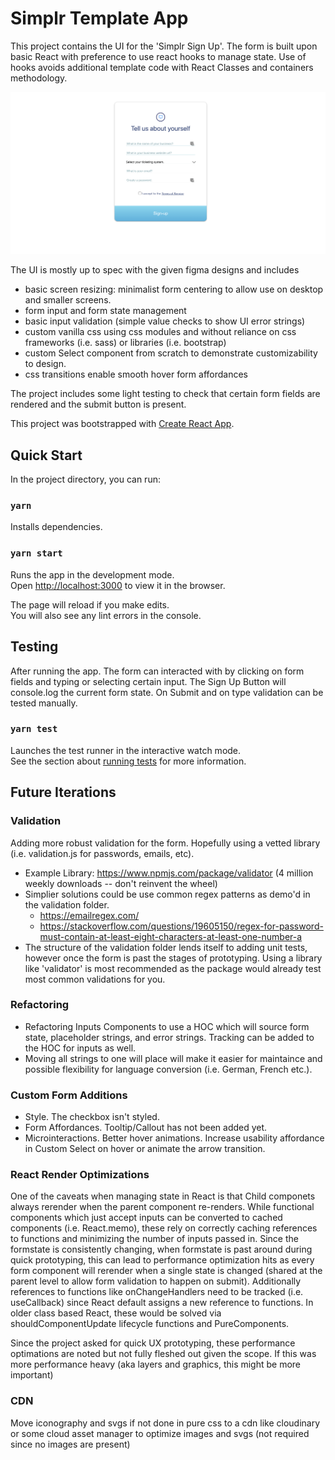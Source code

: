 # Simplr Template App

This project contains the UI for the 'Simplr Sign Up'. The form is built upon basic React with preference to use react hooks to manage state. Use of hooks avoids additional template code with React Classes and containers methodology. 

![Desktop View](SimplrDesktopScreenshot.png)

The UI is mostly up to spec with the given figma designs and includes
- basic screen resizing: minimalist form centering to allow use on desktop and smaller screens.
- form input and form state management
- basic input validation (simple value checks to show UI error strings)
- custom vanilla css using css modules and without reliance on css frameworks (i.e. sass) or libraries (i.e. bootstrap)
- custom Select component from scratch to demonstrate customizability to design. 
- css transitions enable smooth hover form affordances

The project includes some light testing to check that certain form fields are rendered and the submit button is present.

This project was bootstrapped with [Create React App](https://github.com/facebook/create-react-app).

## Quick Start

In the project directory, you can run:

### `yarn` 

Installs dependencies.

### `yarn start`

Runs the app in the development mode.\
Open [http://localhost:3000](http://localhost:3000) to view it in the browser.

The page will reload if you make edits.\
You will also see any lint errors in the console.


## Testing 

After running the app. The form can interacted with by clicking on form fields and typing or selecting certain input. The Sign Up Button will console.log the current form state. On Submit and on type validation can be tested manually.

### `yarn test`

Launches the test runner in the interactive watch mode.\
See the section about [running tests](https://facebook.github.io/create-react-app/docs/running-tests) for more information.

## Future Iterations

### Validation
Adding more robust validation for the form. Hopefully using a vetted library (i.e. validation.js for passwords, emails, etc). 
- Example Library: https://www.npmjs.com/package/validator (4 million weekly downloads -- don't reinvent the wheel)
- Simplier solutions could be use common regex patterns as demo'd in the validation folder.
  - https://emailregex.com/
  - https://stackoverflow.com/questions/19605150/regex-for-password-must-contain-at-least-eight-characters-at-least-one-number-a  
- The structure of the validation folder lends itself to adding unit tests, however once the form is past the stages of prototyping. Using a library like 'validator' is most recommended as the package would already test most common validations for you.

### Refactoring
- Refactoring Inputs Components to use a HOC which will source form state, placeholder strings, and error strings. Tracking can be added to the HOC for inputs as well. 
- Moving all strings to one will place will make it easier for maintaince and possible flexibility for language conversion (i.e. German, French etc.).

### Custom Form Additions 

- Style. The checkbox isn't styled. 
- Form Affordances. Tooltip/Callout has not been added yet. 
- Microinteractions. Better hover animations. Increase usability affordance in Custom Select on hover or animate the arrow transition.

### React Render Optimizations
One of the caveats when managing state in React is that Child componets always rerender when the parent component re-renders. While functional components which just accept inputs can be converted to cached components (i.e. React.memo), these rely on correctly caching references to functions and minimizing the number of inputs passed in. Since the formstate is consistently changing, when formstate is past around during quick prototyping, this can lead to performance optimization hits as every form component will rerender when a single state is changed (shared at the parent level to allow form validation to happen on submit). Additionally references to functions like onChangeHandlers need to be tracked (i.e. useCallback) since React default assigns a new reference to functions. In older class based React, these would be solved via shouldComponentUpdate lifecycle functions and PureComponents.

Since the project asked for quick UX prototyping, these performance optimations are noted but not fully fleshed out given the scope. If this was more performance heavy (aka layers and graphics, this might be more important)

### CDN 
Move iconography and svgs if not done in pure css to a cdn like cloudinary or some cloud asset manager to optimize images and svgs (not required since no images are present)

